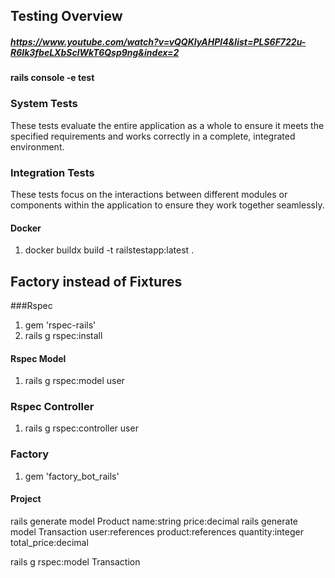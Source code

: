 ## Testing Overview
##### https://www.youtube.com/watch?v=vQQKIyAHPI4&list=PLS6F722u-R6Ik3fbeLXbSclWkT6Qsp9ng&index=2
#### rails console -e test

### System Tests
These tests evaluate the entire application as a whole to ensure it meets the specified requirements and works correctly in a complete, integrated environment.

### Integration Tests
These tests focus on the interactions between different modules or components within the application to ensure they work together seamlessly.

#### Docker

1. docker buildx build -t railstestapp:latest .

## Factory instead of Fixtures

###Rspec
1. gem 'rspec-rails'
2. rails g rspec:install
#### Rspec Model
1.  rails g rspec:model user
### Rspec Controller
1. rails g rspec:controller user 

### Factory
1. gem 'factory_bot_rails'

#### Project
rails generate model Product name:string price:decimal
rails generate model Transaction user:references product:references quantity:integer total_price:decimal

rails g rspec:model Transaction